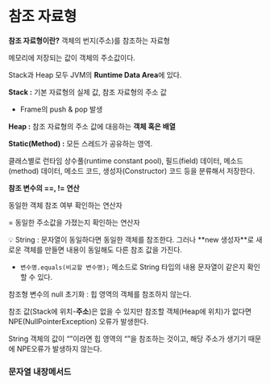 # 참조 자료형

**참조 자료형이란?** 객체의 번지(주소)를 참조하는 자료형

메모리에 저장되는 값이 객체의 주소값이다.

Stack과 Heap 모두 JVM의 **Runtime Data Area**에 있다.

**Stack :** 기본 자료형의 실제 값, 참조 자료형의 주소 값

- Frame의 push & pop 발생

**Heap :** 참조 자료형의 주소 값에 대응하는 **객체 혹은 배열**

**Static(Method) :** 모든 스레드가 공유하는 영역.

클래스별로 런타임 상수풀(runtime constant pool), 필드(field) 데이터, 메소드(method) 데이터, 메소드 코드, 생성자(Constructor) 코드 등을 분류해서 저장한다.

**참조 변수의 ==, != 연산**

동일한 객체 참조 여부 확인하는 연산자

= 동일한 주소값을 가졌는지 확인하는 연산자

<aside>
💡 String : 문자열이 동일하다면 동일한 객체를 참조한다.
그러나 **new 생성자**로 새로운 객체를 만들면 내용이 동일해도 다른 참조 값을 가진다.

</aside>

- `변수명.equals(비교할 변수명);` 메소드로 String 타입의 내용 문자열이 같은지 확인할 수 있다.

참조형 변수의 null 초기화 : 힙 영역의 객체를 참조하지 않는다.

참조 값(Stack에 위치-**주소**)은 없을 수 있지만 참조할 객체(Heap에 위치)가 없다면 NPE(NullPointerException) 오류가 발생한다.

String 객체의 값이 “”이라면 힙 영역의 “”을 참조하는 것이고, 해당 주소가 생기기 때문에 NPE오류가 발생하지 않는다.

### 문자열 내장메서드
